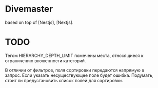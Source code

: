 # Divemaster 

based on top of [Nestjs], [Nextjs]. 

# TODO
Тегом HIERARCHY_DEPTH_LIMIT помечены места, относящиеся к ограничению вложенности категорий.

В отличии от фильтров, поля сортировки передаются напрямую в запрос. Если указать несуществующее поле будет ошибка. Подумать, стоит ли предустановить список полей для сортировки.
